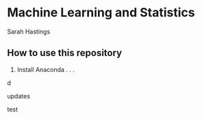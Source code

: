# Machine Learning and Statistics

Sarah Hastings 

## How to use this repository 

1. Install Anaconda . . .


d

updates

test